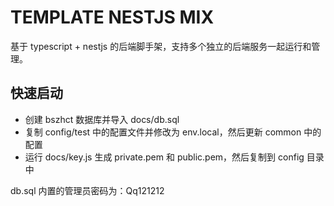 # TEMPLATE NESTJS MIX

基于 typescript + nestjs 的后端脚手架，支持多个独立的后端服务一起运行和管理。


## 快速启动

- 创建 bszhct 数据库并导入 docs/db.sql
- 复制 config/test 中的配置文件并修改为 env.local，然后更新 common 中的配置
- 运行 docs/key.js 生成 private.pem 和 public.pem，然后复制到 config 目录中

db.sql 内置的管理员密码为：Qq121212
